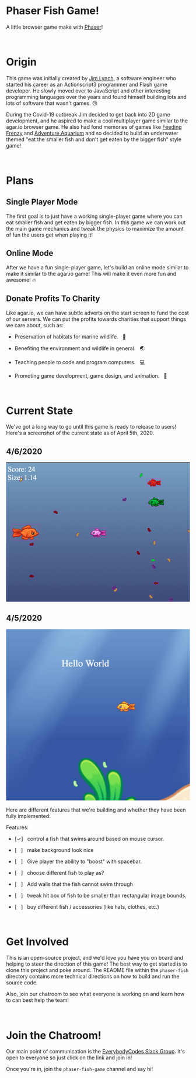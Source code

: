 # Phaser Fish Game!

A little browser game make with [Phaser](https://phaser.io/phaser3)!


<br/>


# Origin
This game was initially created by [Jim Lynch](https://github.com/JimLynchCodes), a software engineer who started his career as an Actionscript3 programmer and Flash game developer. He slowly moved over to JavaScript and other interesting programming languages over the years and found himself building lots and lots of software that wasn't games. 😢 

During the Covid-19 outbreak Jim decided to get back into 2D game development, and he aspired to make a cool multiplayer game similar to the agar.io browser game. He also had fond memories of games like [Feeding Frenzy](https://kbhgames.com/game/feeding-frenzy) and [Adventure Aquarium](https://play.google.com/store/apps/details?id=com.socialin.android.game.fishadventure&hl=en_US) and so decided to build an underwater themed "eat the smaller fish and don't get eaten by the bigger fish" style game!

<br/>

# Plans

## Single Player Mode
The first goal is to just have a working single-player game where you can eat smaller fish and get eaten by bigger fish. In this game we can work out the main game mechanics and tweak the physics to maximize the amount of fun the users get when playing it!

## Online Mode
After we have a fun single-player game, let's build an online mode similar to make it similar to the agar.io game! This will make it even more fun and awesome! 🔥


## Donate Profits To Charity
Like agar.io, we can have subtle adverts on the start screen to fund the cost of our servers. We can put the profits towards charities that support things we care about, such as:

- Preservation of habitats for marine wildlife. &nbsp; 🐠

- Benefiting the environment and wildlife in general. &nbsp; 🌏

- Teaching people to code and program computers. &nbsp; 💻

- Promoting game development, game design, and animation. &nbsp; 👾

<br/>

# Current State

We've got a long way to go until this game is ready to release to users! Here's a screenshot of the current state as of April 5th, 2020.


## 4/6/2020

<img src='./fish-game-screenshot-4-6-2020.png'/>

## 4/5/2020

<img src='./fish-game-screenshot-4-5-2020.png'/>



Here are different features that we're building and whether they have been fully implemented:

Features:

- [✓] &nbsp; control a fish that swims around based on mouse cursor.

- [ &nbsp; ] &nbsp; make background look nice

- [ &nbsp; ] &nbsp; Give player the ability to "boost" with spacebar.

- [ &nbsp; ] &nbsp; choose different fish to play as?

- [ &nbsp; ] &nbsp; Add walls that the fish cannot swim through

- [ &nbsp; ] &nbsp; tweak hit box of fish to be smaller than rectangular image bounds.

- [ &nbsp; ] &nbsp; buy different fish / accessories (like hats, clothes, etc.) 

<br/>

# Get Involved
This is an open-source project, and we'd love you have you on board and helping to steer the direction of this game! The best way to get started is to clone this project and poke around. The README file within the `phaser-fish` directory contains more technical directions on how to build and run the source code.

Also, join our chatroom to see what everyone is working on and learn how to can best help the team!

<br/>

# Join the Chatroom!
Our main point of communication is the [EverybodyCodes Slack Group](https://join.slack.com/t/everybodycodes/shared_invite/zt-d1uo3ra9-kkz4R08kI1Tv6dFNRU5Olw). It's open to everyone so just click on the link and join in!

Once you're in, join the `phaser-fish-game` channel and say hi!
